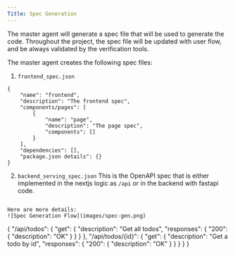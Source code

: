 ```yaml
---
Title: Spec Generation
---
```



The master agent will generate a spec file that will be used to generate the code. Throughout the project, the spec file will be updated with user flow, and be always validated by the verification tools.

The master agent creates the following spec files:

1. `frontend_spec.json`
```
{
    "name": "frontend",
    "description": "The frontend spec",
    "components/pages": [
        {
            "name": "page",
            "description": "The page spec",
            "components": []
        }
    ],
    "dependencies": [],
    "package.json details": {}
}
```

2. `backend_serving_spec.json`
This is the OpenAPI spec that is either implemented in the nextjs logic as `/api` or in the backend with fastapi code.
```

Here are more details:
![Spec Generation Flow](images/spec-gen.png)
```
{
    "/api/todos": {
        "get": {
            "description": "Get all todos",
            "responses": {
                "200": { "description": "OK" }
            }
        }
    },
    "/api/todos/{id}": {
        "get": {
            "description": "Get a todo by id",
            "responses": {
                "200": { "description": "OK" }
            }
        }
    }
}
```

